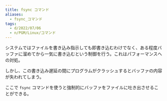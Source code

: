 ```yaml
---
title: fsync コマンド
aliases:
  - fsync_コマンド
tags:
  - d/2022/07/06
  - n/PGM/Linux/コマンド
---
```


システムではファイルを書き込み指示しても即書き込むわけでなく、ある程度バッファに溜めてから一気に書き込むという制御を行う。これはパフォーマンスへの対処。

しかし、この書き込み遅延の間にプログラムがクラッシュするとバッファの内容が失われてしまう。

ここで `fsync` コマンドを使うと強制的にバッファをファイルに吐き出させることができる。


